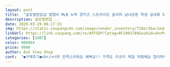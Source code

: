 ```yaml
---
layout: post 
title:  "글로벌편집샵 엠엘비 MLB 뉴욕 양키즈 스트라이프 슬리퍼 남녀공용 학생 실내화 SS19002SL" 
description: 글로벌편집 ..
date: 2020-03-29 06:17:31 
img: https://static.coupangcdn.com/image/vendor_inventory/710e/3bac1eda2aa4dfed95f7d6183c4f9a8fe0a0e5ff03a7d1e0a1ad9f21b20f.jpg 
linkUrl: https://link.coupang.com/re/AFFSDP?lptag=AF2901789&subid=ahnPublicAsk&pageKey=291601739&itemId=922355424&vendorItemId=5295072518&traceid=V0-113-05d63213268dcdb7 
categories: [1007] 
color: 006064 
price: 9900 
author: Ask View Shop 
cont:  "●구매후기●<br/>너무 만족스러워요 예뻐요!! 가격도 이곳이 제일 저렴해요 많이파세용<br/>딱 적당해요!<br/>발등 부분은 스펀지 있어서 좋은데.<br/>.<br/> 발바닥은 쿠션이 거~의 없어요.<br/> 딱딱해요.<br/> 안좋아요<br/>발에 착용감이좋다고 하네요~~<br/>실측150인데 160사이즈 구매했고~<br/>중학생 아들이 신어보고,<br/>" 
---
```

